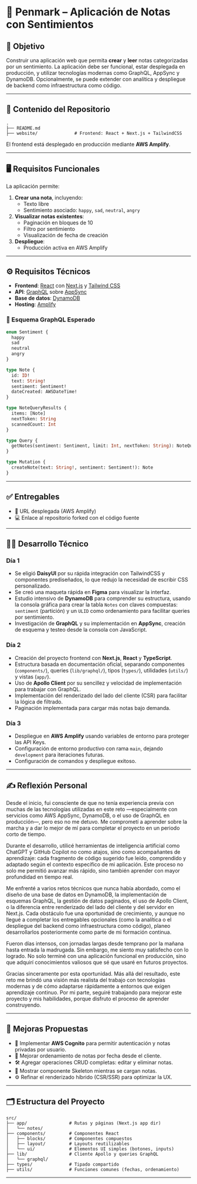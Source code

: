 # 📝 Penmark – Aplicación de Notas con Sentimientos

## 🎯 Objetivo

Construir una aplicación web que permita **crear** y **leer** notas categorizadas por un sentimiento. La aplicación debe ser funcional, estar desplegada en producción, y utilizar tecnologías modernas como GraphQL, AppSync y DynamoDB. Opcionalmente, se puede extender con analítica y despliegue de backend como infraestructura como código.

---

## 🧱 Contenido del Repositorio

```
.
├── README.md
├── website/              # Frontend: React + Next.js + TailwindCSS
```

El frontend está desplegado en producción mediante **AWS Amplify**.

---

## 🖥️ Requisitos Funcionales

La aplicación permite:

1. **Crear una nota**, incluyendo:
   - Texto libre
   - Sentimiento asociado: `happy`, `sad`, `neutral`, `angry`
2. **Visualizar notas existentes**:
   - Paginación en bloques de 10
   - Filtro por sentimiento
   - Visualización de fecha de creación
3. **Despliegue**:
   - Producción activa en AWS Amplify

---

## ⚙️ Requisitos Técnicos

- **Frontend**: [React](https://react.dev/) con [Next.js](https://nextjs.org/) y [Tailwind CSS](https://tailwindcss.com/)
- **API**: [GraphQL](https://aws.amazon.com/graphql/) sobre [AppSync](https://aws.amazon.com/appsync/)
- **Base de datos**: [DynamoDB](https://aws.amazon.com/dynamodb/)
- **Hosting**: [Amplify](https://aws.amazon.com/amplify/hosting/)

### 🔧 Esquema GraphQL Esperado

```graphql
enum Sentiment {
  happy
  sad
  neutral
  angry
}

type Note {
  id: ID!
  text: String!
  sentiment: Sentiment!
  dateCreated: AWSDateTime!
}

type NoteQueryResults {
  items: [Note]
  nextToken: String
  scannedCount: Int
}

type Query {
  getNotes(sentiment: Sentiment, limit: Int, nextToken: String): NoteQueryResults
}

type Mutation {
  createNote(text: String!, sentiment: Sentiment!): Note
}
```

---

## ✅ Entregables

- 🔗 URL desplegada (AWS Amplify)
- 💻 Enlace al repositorio forked con el código fuente

---

## 👨‍💻 Desarrollo Técnico

### Día 1

- Se eligió **DaisyUI** por su rápida integración con TailwindCSS y componentes prediseñados, lo que redujo la necesidad de escribir CSS personalizado.
- Se creó una maqueta rápida en **Figma** para visualizar la interfaz.
- Estudio intensivo de **DynamoDB** para comprender su estructura, usando la consola gráfica para crear la tabla `Notes` con claves compuestas: `sentiment` (partición) y un `ULID` como ordenamiento para facilitar queries por sentimiento.
- Investigación de **GraphQL** y su implementación en **AppSync**, creación de esquema y testeo desde la consola con JavaScript.

### Día 2

- Creación del proyecto frontend con **Next.js**, **React** y **TypeScript**.
- Estructura basada en documentación oficial, separando componentes (`components/`), queries (`lib/graphql/`), tipos (`types/`), utilidades (`utils/`) y vistas (`app/`).
- Uso de **Apollo Client** por su sencillez y velocidad de implementación para trabajar con GraphQL.
- Implementación del renderizado del lado del cliente (CSR) para facilitar la lógica de filtrado.
- Paginación implementada para cargar más notas bajo demanda.

### Día 3

- Despliegue en **AWS Amplify** usando variables de entorno para proteger las API Keys.
- Configuración de entorno productivo con rama `main`, dejando `development` para iteraciones futuras.
- Configuración de comandos y despliegue exitoso.

---

## ✍️ Reflexión Personal

Desde el inicio, fui consciente de que no tenía experiencia previa con muchas de las tecnologías utilizadas en este reto —especialmente con servicios como AWS AppSync, DynamoDB, o el uso de GraphQL en producción—, pero eso no me detuvo. Me comprometí a aprender sobre la marcha y a dar lo mejor de mí para completar el proyecto en un periodo corto de tiempo.

Durante el desarrollo, utilicé herramientas de inteligencia artificial como ChatGPT y GitHub Copilot no como atajos, sino como acompañantes de aprendizaje: cada fragmento de código sugerido fue leído, comprendido y adaptado según el contexto específico de mi aplicación. Este proceso no solo me permitió avanzar más rápido, sino también aprender con mayor profundidad en tiempo real.

Me enfrenté a varios retos técnicos que nunca había abordado, como el diseño de una base de datos en DynamoDB, la implementación de esquemas GraphQL, la gestión de datos paginados, el uso de Apollo Client, o la diferencia entre renderizado del lado del cliente y del servidor en Next.js. Cada obstáculo fue una oportunidad de crecimiento, y aunque no llegué a completar los entregables opcionales (como la analítica o el despliegue del backend como infraestructura como código), planeo desarrollarlos posteriormente como parte de mi formación continua.

Fueron días intensos, con jornadas largas desde temprano por la mañana hasta entrada la madrugada. Sin embargo, me siento muy satisfecho con lo logrado. No solo terminé con una aplicación funcional en producción, sino que adquirí conocimientos valiosos que sé que usaré en futuros proyectos.

Gracias sinceramente por esta oportunidad. Más allá del resultado, este reto me brindó una visión más realista del trabajo con tecnologías modernas y de cómo adaptarse rápidamente a entornos que exigen aprendizaje continuo. Por mi parte, seguiré trabajando para mejorar este proyecto y mis habilidades, porque disfruto el proceso de aprender construyendo.

---

## 🚀 Mejoras Propuestas

- 🔐 Implementar **AWS Cognito** para permitir autenticación y notas privadas por usuario.
- 📅 Mejorar ordenamiento de notas por fecha desde el cliente.
- 🛠️ Agregar operaciones CRUD completas: editar y eliminar notas.
- 🧱 Mostrar componente Skeleton mientras se cargan notas.
- ⚙️ Refinar el renderizado híbrido (CSR/SSR) para optimizar la UX.

---

## 🗂️ Estructura del Proyecto

```
src/
├── app/                # Rutas y páginas (Next.js app dir)
│   └── notes/
├── components/         # Componentes React
│   ├── blocks/         # Componentes compuestos
│   ├── layout/         # Layouts reutilizables
│   └── ui/             # Elementos UI simples (botones, inputs)
├── lib/                # Cliente Apollo y queries GraphQL
│   └── graphql/
├── types/              # Tipado compartido
├── utils/              # Funciones comunes (fechas, ordenamiento)
```

---